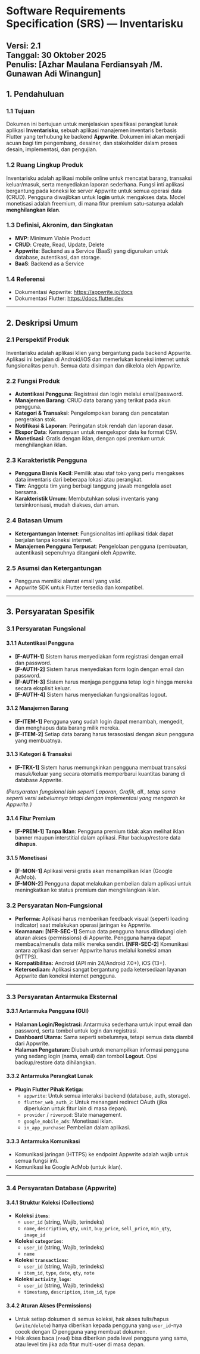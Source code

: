 # Software Requirements Specification (SRS) — Inventarisku

**Versi:** 2.1  
**Tanggal:** 30 Oktober 2025  
**Penulis:** [Azhar Maulana Ferdiansyah /M. Gunawan Adi Winangun]
---

## 1. Pendahuluan

### 1.1 Tujuan
Dokumen ini bertujuan untuk menjelaskan spesifikasi perangkat lunak aplikasi **Inventarisku**, sebuah aplikasi manajemen inventaris berbasis Flutter yang terhubung ke backend **Appwrite**. Dokumen ini akan menjadi acuan bagi tim pengembang, desainer, dan stakeholder dalam proses desain, implementasi, dan pengujian.

### 1.2 Ruang Lingkup Produk
Inventarisku adalah aplikasi mobile online untuk mencatat barang, transaksi keluar/masuk, serta menyediakan laporan sederhana. Fungsi inti aplikasi bergantung pada koneksi ke server Appwrite untuk semua operasi data (CRUD). Pengguna diwajibkan untuk **login** untuk mengakses data. Model monetisasi adalah freemium, di mana fitur premium satu-satunya adalah **menghilangkan iklan**.

### 1.3 Definisi, Akronim, dan Singkatan
- **MVP**: Minimum Viable Product
- **CRUD**: Create, Read, Update, Delete
- **Appwrite**: Backend as a Service (BaaS) yang digunakan untuk database, autentikasi, dan storage.
- **BaaS**: Backend as a Service

### 1.4 Referensi
- Dokumentasi Appwrite: https://appwrite.io/docs
- Dokumentasi Flutter: https://docs.flutter.dev

---

## 2. Deskripsi Umum

### 2.1 Perspektif Produk
Inventarisku adalah aplikasi klien yang bergantung pada backend Appwrite. Aplikasi ini berjalan di Android/iOS dan memerlukan koneksi internet untuk fungsionalitas penuh. Semua data disimpan dan dikelola oleh Appwrite.

### 2.2 Fungsi Produk
- **Autentikasi Pengguna**: Registrasi dan login melalui email/password.
- **Manajemen Barang**: CRUD data barang yang terikat pada akun pengguna.
- **Kategori & Transaksi**: Pengelompokan barang dan pencatatan pergerakan stok.
- **Notifikasi & Laporan**: Peringatan stok rendah dan laporan dasar.
- **Ekspor Data**: Kemampuan untuk mengekspor data ke format CSV.
- **Monetisasi**: Gratis dengan iklan, dengan opsi premium untuk menghilangkan iklan.

### 2.3 Karakteristik Pengguna
- **Pengguna Bisnis Kecil**: Pemilik atau staf toko yang perlu mengakses data inventaris dari beberapa lokasi atau perangkat.
- **Tim**: Anggota tim yang berbagi tanggung jawab mengelola aset bersama.
- **Karakteristik Umum**: Membutuhkan solusi inventaris yang tersinkronisasi, mudah diakses, dan aman.

### 2.4 Batasan Umum
- **Ketergantungan Internet**: Fungsionalitas inti aplikasi tidak dapat berjalan tanpa koneksi internet.
- **Manajemen Pengguna Terpusat**: Pengelolaan pengguna (pembuatan, autentikasi) sepenuhnya ditangani oleh Appwrite.

### 2.5 Asumsi dan Ketergantungan
- Pengguna memiliki alamat email yang valid.
- Appwrite SDK untuk Flutter tersedia dan kompatibel.

---

## 3. Persyaratan Spesifik

### 3.1 Persyaratan Fungsional

#### 3.1.1 Autentikasi Pengguna
- **[F-AUTH-1]** Sistem harus menyediakan form registrasi dengan email dan password.
- **[F-AUTH-2]** Sistem harus menyediakan form login dengan email dan password.
- **[F-AUTH-3]** Sistem harus menjaga pengguna tetap login hingga mereka secara eksplisit keluar.
- **[F-AUTH-4]** Sistem harus menyediakan fungsionalitas logout.

#### 3.1.2 Manajemen Barang
- **[F-ITEM-1]** Pengguna yang sudah login dapat menambah, mengedit, dan menghapus data barang milik mereka.
- **[F-ITEM-2]** Setiap data barang harus terasosiasi dengan akun pengguna yang membuatnya.

#### 3.1.3 Kategori & Transaksi
- **[F-TRX-1]** Sistem harus memungkinkan pengguna membuat transaksi masuk/keluar yang secara otomatis memperbarui kuantitas barang di database Appwrite.

*(Persyaratan fungsional lain seperti Laporan, Grafik, dll., tetap sama seperti versi sebelumnya tetapi dengan implementasi yang mengarah ke Appwrite.)*

#### 3.1.4 Fitur Premium
- **[F-PREM-1]** **Tanpa Iklan**: Pengguna premium tidak akan melihat iklan banner maupun interstitial dalam aplikasi. Fitur backup/restore data **dihapus**.

#### 3.1.5 Monetisasi
- **[F-MON-1]** Aplikasi versi gratis akan menampilkan iklan (Google AdMob).
- **[F-MON-2]** Pengguna dapat melakukan pembelian dalam aplikasi untuk meningkatkan ke status premium dan menghilangkan iklan.

### 3.2 Persyaratan Non-Fungsional
- **Performa:** Aplikasi harus memberikan feedback visual (seperti loading indicator) saat melakukan operasi jaringan ke Appwrite.
- **Keamanan:** **[NFR-SEC-1]** Semua data pengguna harus dilindungi oleh aturan akses (permissions) di Appwrite. Pengguna hanya dapat membaca/menulis data milik mereka sendiri. **[NFR-SEC-2]** Komunikasi antara aplikasi dan server Appwrite harus melalui koneksi aman (HTTPS).
- **Kompatibilitas:** Android (API min 24/Android 7.0+), iOS (13+).
- **Ketersediaan:** Aplikasi sangat bergantung pada ketersediaan layanan Appwrite dan koneksi internet pengguna.

---

### 3.3 Persyaratan Antarmuka Eksternal

#### 3.3.1 Antarmuka Pengguna (GUI)
- **Halaman Login/Registrasi:** Antarmuka sederhana untuk input email dan password, serta tombol untuk login dan registrasi.
- **Dashboard Utama:** Sama seperti sebelumnya, tetapi semua data diambil dari Appwrite.
- **Halaman Pengaturan:** Diubah untuk menampilkan informasi pengguna yang sedang login (nama, email) dan tombol **Logout**. Opsi backup/restore data dihilangkan.

#### 3.3.2 Antarmuka Perangkat Lunak
- **Plugin Flutter Pihak Ketiga:**
  - `appwrite`: Untuk semua interaksi backend (database, auth, storage).
  - `flutter_web_auth_2`: Untuk menangani redirect OAuth (jika diperlukan untuk fitur lain di masa depan).
  - `provider` / `riverpod`: State management.
  - `google_mobile_ads`: Monetisasi iklan.
  - `in_app_purchase`: Pembelian dalam aplikasi.

#### 3.3.3 Antarmuka Komunikasi
- Komunikasi jaringan (HTTPS) ke endpoint Appwrite adalah wajib untuk semua fungsi inti.
- Komunikasi ke Google AdMob (untuk iklan).

---

### 3.4 Persyaratan Database (Appwrite)

#### 3.4.1 Struktur Koleksi (Collections)
- **Koleksi `items`**:
  - `user_id` (string, Wajib, terindeks)
  - `name`, `description`, `qty`, `unit`, `buy_price`, `sell_price`, `min_qty`, `image_id`
- **Koleksi `categories`**:
  - `user_id` (string, Wajib, terindeks)
  - `name`
- **Koleksi `transactions`**:
  - `user_id` (string, Wajib, terindeks)
  - `item_id`, `type`, `date`, `qty`, `note`
- **Koleksi `activity_logs`**:
  - `user_id` (string, Wajib, terindeks)
  - `timestamp`, `description`, `item_id`, `type`

#### 3.4.2 Aturan Akses (Permissions)
- Untuk setiap dokumen di semua koleksi, hak akses tulis/hapus (`write/delete`) hanya diberikan kepada pengguna yang `user_id`-nya cocok dengan ID pengguna yang membuat dokumen.
- Hak akses baca (`read`) bisa diberikan pada level pengguna yang sama, atau level tim jika ada fitur multi-user di masa depan.

